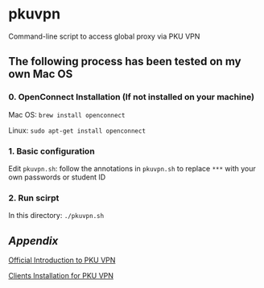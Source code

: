 # pkuvpn
Command-line script to access global proxy via PKU VPN

The following process has been tested on my own Mac OS
---
### 0. OpenConnect Installation (If not installed on your machine)
Mac OS: `brew install openconnect`

Linux: `sudo apt-get install openconnect`

### 1. Basic configuration
Edit `pkuvpn.sh`: follow the annotations in `pkuvpn.sh` to replace `***` with your own passwords or student ID

### 2. Run scirpt
In this directory: `./pkuvpn.sh`

## *Appendix*
[Official Introduction to PKU VPN](https://its.pku.edu.cn/service_1_vpn.jsp)

[Clients Installation for PKU VPN](https://its.pku.edu.cn/service_1_vpn_client.jsp)
